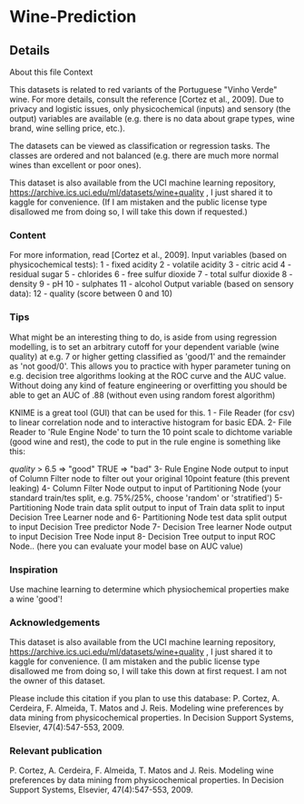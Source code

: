 # Wine-Prediction

## Details
About this file
Context

This datasets is related to red variants of the Portuguese "Vinho Verde" wine. For more details, consult the reference [Cortez et al., 2009]. Due to privacy and logistic issues, only physicochemical (inputs) and sensory (the output) variables are available (e.g. there is no data about grape types, wine brand, wine selling price, etc.).

The datasets can be viewed as classification or regression tasks. The classes are ordered and not balanced (e.g. there are much more normal wines than excellent or poor ones).

This dataset is also available from the UCI machine learning repository, https://archive.ics.uci.edu/ml/datasets/wine+quality , I just shared it to kaggle for convenience. (If I am mistaken and the public license type disallowed me from doing so, I will take this down if requested.)

### Content

For more information, read [Cortez et al., 2009].
Input variables (based on physicochemical tests):
1 - fixed acidity
2 - volatile acidity
3 - citric acid
4 - residual sugar
5 - chlorides
6 - free sulfur dioxide
7 - total sulfur dioxide
8 - density
9 - pH
10 - sulphates
11 - alcohol
Output variable (based on sensory data):
12 - quality (score between 0 and 10)

### Tips

What might be an interesting thing to do, is aside from using regression modelling, is to set an arbitrary cutoff for your dependent variable (wine quality) at e.g. 7 or higher getting classified as 'good/1' and the remainder as 'not good/0'. This allows you to practice with hyper parameter tuning on e.g. decision tree algorithms looking at the ROC curve and the AUC value. Without doing any kind of feature engineering or overfitting you should be able to get an AUC of .88 (without even using random forest algorithm)

KNIME is a great tool (GUI) that can be used for this.
1 - File Reader (for csv) to linear correlation node and to interactive histogram for basic EDA.
2- File Reader to 'Rule Engine Node' to turn the 10 point scale to dichtome variable (good wine and rest), the code to put in the rule engine is something like this:

$quality$ > 6.5 => "good"
TRUE => "bad"
3- Rule Engine Node output to input of Column Filter node to filter out your original 10point feature (this prevent leaking)
4- Column Filter Node output to input of Partitioning Node (your standard train/tes split, e.g. 75%/25%, choose 'random' or 'stratified')
5- Partitioning Node train data split output to input of Train data split to input Decision Tree Learner node and
6- Partitioning Node test data split output to input Decision Tree predictor Node
7- Decision Tree learner Node output to input Decision Tree Node input
8- Decision Tree output to input ROC Node.. (here you can evaluate your model base on AUC value)

### Inspiration

Use machine learning to determine which physiochemical properties make a wine 'good'!

### Acknowledgements

This dataset is also available from the UCI machine learning repository, https://archive.ics.uci.edu/ml/datasets/wine+quality , I just shared it to kaggle for convenience. (I am mistaken and the public license type disallowed me from doing so, I will take this down at first request. I am not the owner of this dataset.

Please include this citation if you plan to use this database:
P. Cortez, A. Cerdeira, F. Almeida, T. Matos and J. Reis. Modeling wine preferences by data mining from physicochemical properties. In Decision Support Systems, Elsevier, 47(4):547-553, 2009.

### Relevant publication

P. Cortez, A. Cerdeira, F. Almeida, T. Matos and J. Reis. Modeling wine preferences by data mining from physicochemical properties. In Decision Support Systems, Elsevier, 47(4):547-553, 2009.

